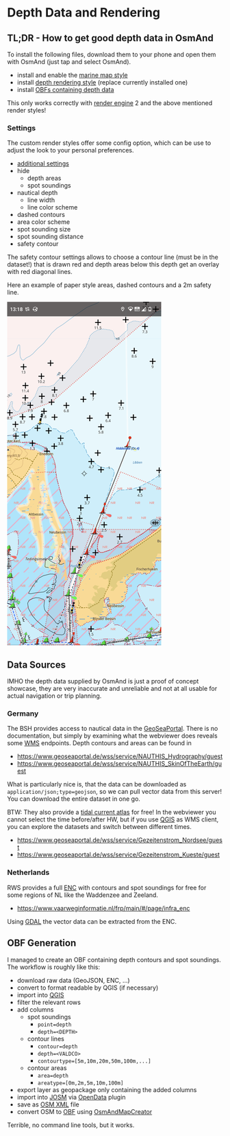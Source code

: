 # Depth Data and Rendering

## TL;DR - How to get good depth data in OsmAnd


To install the following files, download them to your phone and open them with OsmAnd (just tap and select OsmAnd).

- install and enable the [marine map style](marine.render.xml)
- install [depth rendering style](depthcontourlines.addon.render.xml) (replace currently installed one)
- install [OBFs containing depth data](https://github.com/quantenschaum/mapping/releases/tag/v1)

This only works correctly with [render engine](https://osmand.net/docs/user/personal/global-settings/#map-rendering-engine) 2 and the above mentioned render styles!

### Settings

The custom render styles offer some config option, which can be use to adjust the look to your personal preferences.

- [additional settings](USAGE.md#additional-settings)
- hide
  - depth areas
  - spot soundings
- nautical depth
  - line width
  - line color scheme
- dashed contours
- area color scheme
- spot sounding size
- spot sounding distance
- safety contour

The safety contour settings allows to choose a contour line (must be in the dataset!) that is drawn red and depth areas below this depth get an overlay with red diagonal lines.

Here an example of paper style areas, dashed contours and a 2m safety line.

![depth rendering](img/depth.png)

## Data Sources

IMHO the depth data supplied by OsmAnd is just a proof of concept showcase, they are very inaccurate and unreliable and not at all usable for actual navigation or trip planning.

### Germany

The BSH provides access to nautical data in the [GeoSeaPortal](https://www.bsh.de/EN/DATA/GeoSeaPortal/geoseaportal_node.html). There is no documentation, but simply by examining what the webviewer does reveals some [WMS](https://en.wikipedia.org/wiki/Web_Map_Service) endpoints. Depth contours and areas can be found in

- https://www.geoseaportal.de/wss/service/NAUTHIS_Hydrography/guest
- https://www.geoseaportal.de/wss/service/NAUTHIS_SkinOfTheEarth/guest

 What is particularly nice is, that the data can be downloaded as `application/json;type=geojson`, so we can pull vector data from this server! You can download the entire dataset in one go.

BTW: They also provide a [tidal current atlas](https://en.wikipedia.org/wiki/Web_Map_Service) for free! In the webviewer you cannot select the time before/after HW, but if you use [QGIS](https://www.qgis.org/) as WMS client, you can explore the datasets and switch between different times.

- https://www.geoseaportal.de/wss/service/Gezeitenstrom_Nordsee/guest
- https://www.geoseaportal.de/wss/service/Gezeitenstrom_Kueste/guest

### Netherlands

RWS provides a full [ENC](https://en.wikipedia.org/wiki/Electronic_navigational_chart) with contours and spot soundings for free for some regions of NL like the Waddenzee and Zeeland.

- https://www.vaarweginformatie.nl/frp/main/#/page/infra_enc

Using [GDAL](https://gdal.org/programs/ogr2ogr.html) the vector data can be extracted from the ENC.

## OBF Generation

I managed to create an OBF containing depth contours and spot soundings. The workflow is roughly like this:

- download raw data (GeoJSON, ENC, ...)
- convert to format readable by QGIS (if necessary)
- import into [QGIS](https://www.qgis.org/)
- filter the relevant rows
- add columns
  - spot soundings
    - `point=depth`
    - `depth=<DEPTH>`
  - contour lines 
    - `contour=depth`
    - `depth=<VALDCO>`
    - `contourtype=[5m,10m,20m,50m,100m,...]`
  - contour areas 
    - `area=depth`
    - `areatype=[0m,2m,5m,10m,100m]`
- export layer as geopackage only containing the added columns
- import into [JOSM](https://josm.openstreetmap.de/) via [OpenData](https://wiki.openstreetmap.org/wiki/JOSM/Plugins/OpenData) plugin
- save as [OSM XML](https://wiki.openstreetmap.org/wiki/OSM_XML) file
- convert OSM to [OBF](https://osmand.net/docs/technical/osmand-file-formats/osmand-obf/) using [OsmAndMapCreator](https://osmand.net/docs/versions/map-creator/)

Terrible, no command line tools, but it works.


